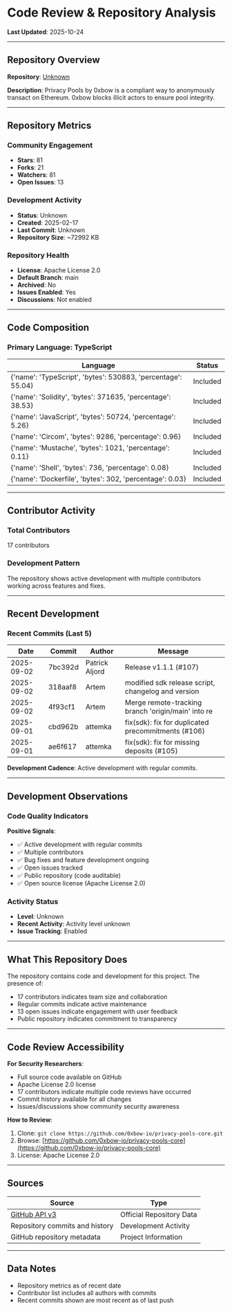 # Code Review & Repository Analysis

**Last Updated**: 2025-10-24

---

## Repository Overview

**Repository**: [Unknown](https://github.com/0xbow-io/privacy-pools-core)

**Description**: Privacy Pools by 0xbow is a compliant way to anonymously transact on Ethereum. 0xbow blocks illicit actors to ensure pool integrity.

---

## Repository Metrics

### Community Engagement
- **Stars**: 81
- **Forks**: 21
- **Watchers**: 81
- **Open Issues**: 13

### Development Activity
- **Status**: Unknown
- **Created**: 2025-02-17
- **Last Commit**: Unknown
- **Repository Size**: ~72992 KB

### Repository Health
- **License**: Apache License 2.0
- **Default Branch**: main
- **Archived**: No
- **Issues Enabled**: Yes
- **Discussions**: Not enabled

---

## Code Composition

### Primary Language: TypeScript

| Language | Status |
|----------|--------|
| {'name': 'TypeScript', 'bytes': 530883, 'percentage': 55.04} | Included |
| {'name': 'Solidity', 'bytes': 371635, 'percentage': 38.53} | Included |
| {'name': 'JavaScript', 'bytes': 50724, 'percentage': 5.26} | Included |
| {'name': 'Circom', 'bytes': 9286, 'percentage': 0.96} | Included |
| {'name': 'Mustache', 'bytes': 1021, 'percentage': 0.11} | Included |
| {'name': 'Shell', 'bytes': 736, 'percentage': 0.08} | Included |
| {'name': 'Dockerfile', 'bytes': 302, 'percentage': 0.03} | Included |

---

## Contributor Activity

### Total Contributors
17 contributors

### Development Pattern
The repository shows active development with multiple contributors working across features and fixes.

---

## Recent Development

### Recent Commits (Last 5)

| Date | Commit | Author | Message |
|------|--------|--------|---------|
| 2025-09-02 | 7bc392d | Patrick Aljord | Release v1.1.1 (#107) |
| 2025-09-02 | 318aaf8 | Artem | modified sdk release script, changelog and version |
| 2025-09-02 | 4f93cf1 | Artem | Merge remote-tracking branch 'origin/main' into re |
| 2025-09-01 | cbd962b | attemka | fix(sdk): fix for duplicated precommitments (#106) |
| 2025-09-01 | ae6f617 | attemka | fix(sdk): fix for missing deposits (#105) |


**Development Cadence**: Active development with regular commits.

---

## Development Observations

### Code Quality Indicators

**Positive Signals**:
- ✅ Active development with regular commits
- ✅ Multiple contributors
- ✅ Bug fixes and feature development ongoing
- ✅ Open issues tracked
- ✅ Public repository (code auditable)
- ✅ Open source license (Apache License 2.0)

### Activity Status
- **Level**: Unknown
- **Recent Activity**: Activity level unknown
- **Issue Tracking**: Enabled

---

## What This Repository Does

The repository contains code and development for this project. The presence of:
- 17 contributors indicates team size and collaboration
- Regular commits indicate active maintenance
- 13 open issues indicate engagement with user feedback
- Public repository indicates commitment to transparency

---

## Code Review Accessibility

**For Security Researchers**:
- Full source code available on GitHub
- Apache License 2.0 license
- 17 contributors indicate multiple code reviews have occurred
- Commit history available for all changes
- Issues/discussions show community security awareness

**How to Review**:
1. Clone: `git clone https://github.com/0xbow-io/privacy-pools-core.git`
2. Browse: [https://github.com/0xbow-io/privacy-pools-core](https://github.com/0xbow-io/privacy-pools-core)
3. License: Apache License 2.0

---

## Sources

| Source | Type |
|--------|------|
| [GitHub API v3](https://github.com/0xbow-io/privacy-pools-core) | Official Repository Data |
| Repository commits and history | Development Activity |
| GitHub repository metadata | Project Information |

---

## Data Notes

- Repository metrics as of recent date
- Contributor list includes all authors with commits
- Recent commits shown are most recent as of last push
